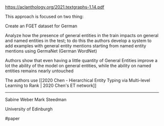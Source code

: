 https://aclanthology.org/2021.textgraphs-1.14.pdf

This approach is focused on two thing:

Create an FGET dataset for German

Analyze how the presence of general entities in the train impacts on general and named entities in the test; to do this the authors develop a system to add examples with general entity mentions starting from named entity mentions using GermaNet (German WordNet)

Authors show that even having a little quantity of General Entities improve a lot the ability of the model on general entities, while the ability on named entities remains nearly untouched

The authors use [[2020 Chen - Hierarchical Entity Typing via Multi-level Learning to Rank | 2020 Chen's ET network]]



---
Sabine Weber 
Mark Steedman

University of Edinburgh 

#paper 